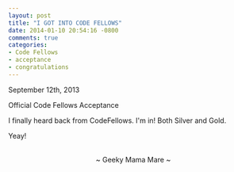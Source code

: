 ```yaml
---
layout: post
title: "I GOT INTO CODE FELLOWS"
date: 2014-01-10 20:54:16 -0800
comments: true
categories:
- Code Fellows
- acceptance
- congratulations
---
```

September 12th, 2013

Official Code Fellows Acceptance

I finally heard back from CodeFellows.  I'm in!  Both Silver and Gold.

Yeay!

<br>
<center>~ Geeky Mama Mare ~</center>
